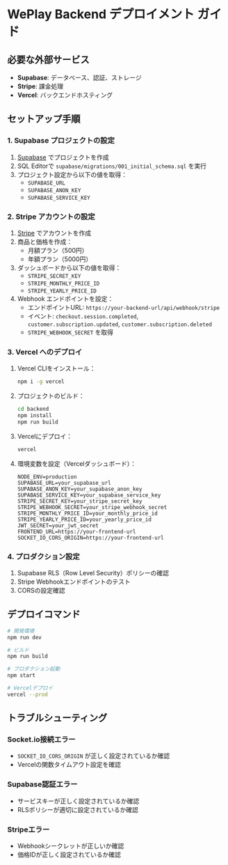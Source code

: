 # WePlay Backend デプロイメント ガイド

## 必要な外部サービス

- **Supabase**: データベース、認証、ストレージ
- **Stripe**: 課金処理
- **Vercel**: バックエンドホスティング

## セットアップ手順

### 1. Supabase プロジェクトの設定

1. [Supabase](https://supabase.com) でプロジェクトを作成
2. SQL Editorで `supabase/migrations/001_initial_schema.sql` を実行
3. プロジェクト設定から以下の値を取得：
   - `SUPABASE_URL`
   - `SUPABASE_ANON_KEY`
   - `SUPABASE_SERVICE_KEY`

### 2. Stripe アカウントの設定

1. [Stripe](https://stripe.com) でアカウントを作成
2. 商品と価格を作成：
   - 月額プラン（500円）
   - 年額プラン（5000円）
3. ダッシュボードから以下の値を取得：
   - `STRIPE_SECRET_KEY`
   - `STRIPE_MONTHLY_PRICE_ID`
   - `STRIPE_YEARLY_PRICE_ID`
4. Webhook エンドポイントを設定：
   - エンドポイントURL: `https://your-backend-url/api/webhook/stripe`
   - イベント: `checkout.session.completed`, `customer.subscription.updated`, `customer.subscription.deleted`
   - `STRIPE_WEBHOOK_SECRET` を取得

### 3. Vercel へのデプロイ

1. Vercel CLIをインストール：
   ```bash
   npm i -g vercel
   ```

2. プロジェクトのビルド：
   ```bash
   cd backend
   npm install
   npm run build
   ```

3. Vercelにデプロイ：
   ```bash
   vercel
   ```

4. 環境変数を設定（Vercelダッシュボード）：
   ```
   NODE_ENV=production
   SUPABASE_URL=your_supabase_url
   SUPABASE_ANON_KEY=your_supabase_anon_key
   SUPABASE_SERVICE_KEY=your_supabase_service_key
   STRIPE_SECRET_KEY=your_stripe_secret_key
   STRIPE_WEBHOOK_SECRET=your_stripe_webhook_secret
   STRIPE_MONTHLY_PRICE_ID=your_monthly_price_id
   STRIPE_YEARLY_PRICE_ID=your_yearly_price_id
   JWT_SECRET=your_jwt_secret
   FRONTEND_URL=https://your-frontend-url
   SOCKET_IO_CORS_ORIGIN=https://your-frontend-url
   ```

### 4. プロダクション設定

1. Supabase RLS（Row Level Security）ポリシーの確認
2. Stripe Webhookエンドポイントのテスト
3. CORSの設定確認

## デプロイコマンド

```bash
# 開発環境
npm run dev

# ビルド
npm run build

# プロダクション起動
npm start

# Vercelデプロイ
vercel --prod
```

## トラブルシューティング

### Socket.io接続エラー
- `SOCKET_IO_CORS_ORIGIN` が正しく設定されているか確認
- Vercelの関数タイムアウト設定を確認

### Supabase認証エラー
- サービスキーが正しく設定されているか確認
- RLSポリシーが適切に設定されているか確認

### Stripeエラー
- Webhookシークレットが正しいか確認
- 価格IDが正しく設定されているか確認